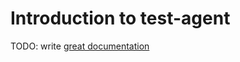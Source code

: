 # Introduction to test-agent

TODO: write [great documentation](http://jacobian.org/writing/what-to-write/)
